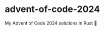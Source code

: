 # advent-of-code-2024
My Advent of Code 2024 solutions in Rust 🦀
<!--- advent_readme_stars table --->
